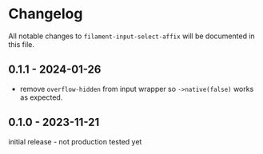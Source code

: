 # Changelog

All notable changes to `filament-input-select-affix` will be documented in this file.

## 0.1.1 - 2024-01-26

- remove `overflow-hidden` from input wrapper so `->native(false)` works as expected.

## 0.1.0 - 2023-11-21

initial release - not production tested yet
